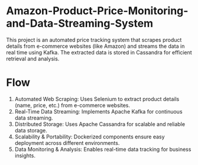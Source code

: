 # Amazon-Product-Price-Monitoring-and-Data-Streaming-System
This project is an automated price tracking system that scrapes product details from e-commerce websites (like Amazon) and streams the data in real time using Kafka. The extracted data is stored in Cassandra for efficient retrieval and analysis.

# Flow
1. Automated Web Scraping: Uses Selenium to extract product details (name, price, etc.) from e-commerce websites.
2. Real-Time Data Streaming: Implements Apache Kafka for continuous data streaming.
3. Distributed Storage: Uses Apache Cassandra for scalable and reliable data storage.
4. Scalability & Portability: Dockerized components ensure easy deployment across different environments.
5. Data Monitoring & Analysis: Enables real-time data tracking for business insights.

